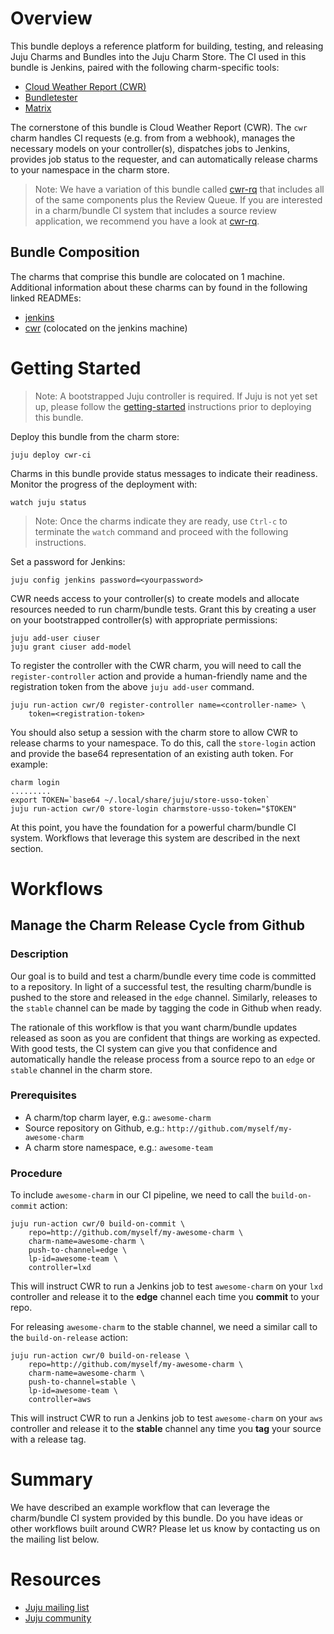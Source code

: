 <!--
  Licensed to the Apache Software Foundation (ASF) under one or more
  contributor license agreements.  See the NOTICE file distributed with
  this work for additional information regarding copyright ownership.
  The ASF licenses this file to You under the Apache License, Version 2.0
  (the "License"); you may not use this file except in compliance with
  the License.  You may obtain a copy of the License at

       http://www.apache.org/licenses/LICENSE-2.0

  Unless required by applicable law or agreed to in writing, software
  distributed under the License is distributed on an "AS IS" BASIS,
  WITHOUT WARRANTIES OR CONDITIONS OF ANY KIND, either express or implied.
  See the License for the specific language governing permissions and
  limitations under the License.
-->
# Overview

This bundle deploys a reference platform for building, testing, and releasing
Juju Charms and Bundles into the Juju Charm Store. The CI used in this bundle
is Jenkins, paired with the following charm-specific tools:

  * [Cloud Weather Report (CWR)][]
  * [Bundletester][]
  * [Matrix][]

[Cloud Weather Report (CWR)]: https://github.com/juju-solutions/cloud-weather-report
[Bundletester]: https://github.com/juju-solutions/bundletester
[Matrix]: https://github.com/juju-solutions/matrix

The cornerstone of this bundle is Cloud Weather Report (CWR). The `cwr` charm
handles CI requests (e.g. from from a webhook), manages the necessary models on
your controller(s), dispatches jobs to Jenkins, provides job status to the
requester, and can automatically release charms to your namespace in the charm
store.

> Note: We have a variation of this bundle called [cwr-rq][] that includes all
of the same components plus the Review Queue. If you are interested in a
charm/bundle CI system that includes a source review application, we
recommend you have a look at [cwr-rq][].

[cwr-rq]: https://github.com/juju-solutions/bundle-cwr-rq

## Bundle Composition
The charms that comprise this bundle are colocated on 1 machine. Additional
information about these charms can by found in the following linked READMEs:

  * [jenkins][]
  * [cwr][] (colocated on the jenkins machine)

[jenkins]: https://jujucharms.com/jenkins/xenial
[cwr]: https://jujucharms.com/u/kos.tsakalozos/cwr


# Getting Started

> Note: A bootstrapped Juju controller is required. If Juju is not yet set up,
please follow the [getting-started][] instructions prior to deploying this
bundle.

[getting-started]: https://jujucharms.com/docs/stable/getting-started

Deploy this bundle from the charm store:

    juju deploy cwr-ci

Charms in this bundle provide status messages to indicate their readiness.
Monitor the progress of the deployment with:

    watch juju status

> Note: Once the charms indicate they are ready, use `Ctrl-c` to terminate the
`watch` command and proceed with the following instructions.

Set a password for Jenkins:

    juju config jenkins password=<yourpassword>

CWR needs access to your controller(s) to create models and allocate resources
needed to run charm/bundle tests. Grant this by creating a user on
your bootstrapped controller(s) with appropriate permissions:

    juju add-user ciuser
    juju grant ciuser add-model

To register the controller with the CWR charm, you will need to call the
`register-controller` action and provide a human-friendly name and the
registration token from the above `juju add-user` command.

    juju run-action cwr/0 register-controller name=<controller-name> \
        token=<registration-token>

You should also setup a session with the charm store to allow CWR to release
charms to your namespace. To do this, call the `store-login` action and provide
the base64 representation of an existing auth token. For example:

    charm login
    .........
    export TOKEN=`base64 ~/.local/share/juju/store-usso-token`
    juju run-action cwr/0 store-login charmstore-usso-token="$TOKEN"

At this point, you have the foundation for a powerful charm/bundle CI system.
Workflows that leverage this system are described in the next section.


# Workflows

## Manage the Charm Release Cycle from Github

### Description
Our goal is to build and test a charm/bundle every time code is committed to a
repository. In light of a successful test, the resulting charm/bundle is pushed
to the store and released in the `edge` channel. Similarly, releases to the
`stable` channel can be made by tagging the code in Github when ready.

The rationale of this workflow is that you want charm/bundle updates released as
soon as you are confident that things are working as expected. With good tests,
the CI system can give you that confidence and automatically handle the release
process from a source repo to an `edge` or `stable` channel in the charm store.

### Prerequisites
  * A charm/top charm layer, e.g.: `awesome-charm`
  * Source repository on Github, e.g.: `http://github.com/myself/my-awesome-charm`
  * A charm store namespace, e.g.: `awesome-team`

### Procedure
To include `awesome-charm` in our CI pipeline, we need to call the
`build-on-commit` action:

    juju run-action cwr/0 build-on-commit \
        repo=http://github.com/myself/my-awesome-charm \
        charm-name=awesome-charm \
        push-to-channel=edge \
        lp-id=awesome-team \
        controller=lxd

This will instruct CWR to run a Jenkins job to test `awesome-charm` on your
`lxd` controller and release it to the **edge** channel each time you
**commit** to your repo.

For releasing `awesome-charm` to the stable channel, we need a similar call to
the `build-on-release` action:

    juju run-action cwr/0 build-on-release \
        repo=http://github.com/myself/my-awesome-charm \
        charm-name=awesome-charm \
        push-to-channel=stable \
        lp-id=awesome-team \
        controller=aws

This will instruct CWR to run a Jenkins job to test `awesome-charm` on your
`aws` controller and release it to the **stable** channel any time you
**tag** your source with a release tag.


# Summary

We have described an example workflow that can leverage the charm/bundle CI system
provided by this bundle. Do you have ideas or other workflows built around
CWR? Please let us know by contacting us on the mailing list below.

# Resources

- [Juju mailing list](https://lists.ubuntu.com/mailman/listinfo/juju)
- [Juju community](https://jujucharms.com/community)
